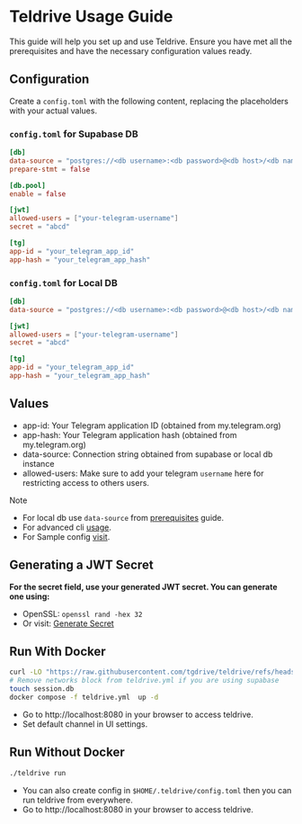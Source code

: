 # Teldrive Usage Guide

This guide will help you set up and use Teldrive. Ensure you have met all the prerequisites and have the necessary configuration values ready.

## Configuration

Create a `config.toml` with the following content, replacing the placeholders with your actual values.

### `config.toml` for Supabase DB

```toml
[db]
data-source = "postgres://<db username>:<db password>@<db host>/<db name>"
prepare-stmt = false

[db.pool]
enable = false

[jwt]
allowed-users = ["your-telegram-username"]
secret = "abcd"

[tg]
app-id = "your_telegram_app_id"
app-hash = "your_telegram_app_hash"
```
### `config.toml` for Local DB

```toml
[db]
data-source = "postgres://<db username>:<db password>@<db host>/<db name>"

[jwt]
allowed-users = ["your-telegram-username"]
secret = "abcd"

[tg]
app-id = "your_telegram_app_id"
app-hash = "your_telegram_app_hash"
```

## Values 
- app-id: Your Telegram application ID (obtained from my.telegram.org)
- app-hash: Your Telegram application hash (obtained from my.telegram.org)
- data-source: Connection string obtained from supabase or local db instance
- allowed-users: Make sure to add your telegram `username` here for restricting access to others users.

> [!NOTE]  
>- For local db use `data-source` from [prerequisites](/docs/getting-started/prerequisites#creating-a-local-posgtres-instance-using-docker) guide.
>- For advanced cli [usage](/docs/cli/run.md).
>- For Sample config [visit](https://github.com/tgdrive/teldrive/blob/main/config.sample.toml).

## Generating a JWT Secret
**For the secret field, use your generated JWT secret. You can generate one using:**
- OpenSSL: `openssl rand -hex 32`
- Or visit: [Generate Secret](https://generate-secret.vercel.app/32)

## Run With Docker 
```sh
curl -LO "https://raw.githubusercontent.com/tgdrive/teldrive/refs/heads/main/docker/compose/teldrive.yml"
# Remove networks block from teldrive.yml if you are using supabase
touch session.db
docker compose -f teldrive.yml  up -d
```
- Go to  http://localhost:8080 in your browser to access teldrive.
- Set default channel in UI settings.

## Run Without Docker 

```sh
./teldrive run
```
- You can also create config in `$HOME/.teldrive/config.toml` then you can run teldrive from everywhere.
- Go to  http://localhost:8080 in your browser to access teldrive.